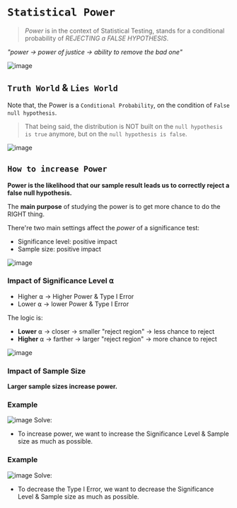 # `Statistical Power`
> _Power_ is in the context of Statistical Testing, stands for a conditional probability of _REJECTING a FALSE HYPOTHESIS_.

_"power -> power of justice -> ability to remove the bad one"_

![image](https://user-images.githubusercontent.com/14041622/45286967-baf18380-b519-11e8-979b-8a930f74cfb6.png)

## `Truth World` & `Lies World`
Note that, the Power is a `Conditional Probability`, on the condition of `False null hypothesis`.

> That being said, the distribution is NOT built on the `null hypothesis is true` anymore, but on the `null hypothesis is false`.

![image](https://user-images.githubusercontent.com/14041622/45341347-e3868580-b5cc-11e8-9b2d-3327b11a7eec.png)


## `How to increase Power`
**Power is the likelihood that our sample result leads us to correctly reject a false null hypothesis.**

The **main purpose** of studying the power is to get more chance to do the RIGHT thing.

There're two main settings affect the _power_ of a significance test:
- Significance level: positive impact
- Sample size: positive impact

![image](https://user-images.githubusercontent.com/14041622/45287711-8bdc1180-b51b-11e8-8b8e-1b919d206ae0.png)

### Impact of Significance Level ⍺

- Higher ⍺  -> Higher Power & Type I Error
- Lower ⍺ -> lower Power & Type I Error

The logic is:
- **Lower** ⍺ -> closer -> smaller "reject region" -> less chance to reject
- **Higher** ⍺ -> farther -> larger "reject region" -> more chance to reject

![image](https://user-images.githubusercontent.com/14041622/45294142-ff3a4f00-b52c-11e8-8ea3-6a7a7fe499fc.png)


### Impact of Sample Size
**Larger sample sizes increase power.**

### Example
![image](https://user-images.githubusercontent.com/14041622/45293631-4f181680-b52b-11e8-9f5e-d36bbf94ab73.png)
Solve:
- To increase power, we want to increase the Significance Level & Sample size as much as possible.

### Example
![image](https://user-images.githubusercontent.com/14041622/45342126-8c35e480-b5cf-11e8-883b-f9913755eba0.png)
Solve:
- To decrease the Type I Error, we want to decrease the Significance Level & Sample size as much as possible.